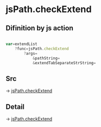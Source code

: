 # jsPath.checkExtend

## Difinition by js action

```js.js

var=extendList
	?func=jsPath.checkExtend
		?args=
			&pathString=
			&extendTabSeparateStrString=
```

## Src

-> [jsPath.checkExtend](https://github.com/puutaro/CommandClick/blob/master/app/src/main/java/com/puutaro/commandclick/fragment_lib/terminal_fragment/js_interface/JsPath.kt#L39)

## Detail

-> [jsPath.checkExtend](https://github.com/puutaro/CommandClick/blob/master/md/developer/js_interface/details/JsPath/checkExtend.md)
